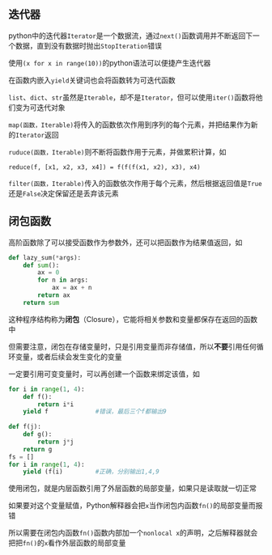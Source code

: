 ## 迭代器

python中的迭代器`Iterator`是一个数据流，通过`next()`函数调用并不断返回下一个数据，直到没有数据时抛出`StopIteration`错误

使用`(x for x in range(10))`的python语法可以便捷产生迭代器

在函数内嵌入`yield`关键词也会将函数转为可迭代函数

`list`、`dict`、`str`虽然是`Iterable`，却不是`Iterator`，但可以使用`iter()`函数将他们变为可迭代对象

`map(函数，Iterable)`将传入的函数依次作用到序列的每个元素，并把结果作为新的`Iterator`返回

`ruduce(函数，Iterable)`则不断将函数作用于元素，并做累积计算，如

`reduce(f, [x1, x2, x3, x4]) = f(f(f(x1, x2), x3), x4)`

`filter(函数，Iterable)`传入的函数依次作用于每个元素，然后根据返回值是`True`还是`False`决定保留还是丢弃该元素

## 闭包函数

高阶函数除了可以接受函数作为参数外，还可以把函数作为结果值返回，如

```python
def lazy_sum(*args):
    def sum():
        ax = 0
        for n in args:
            ax = ax + n
        return ax
    return sum
```

这种程序结构称为**闭包**（Closure），它能将相关参数和变量都保存在返回的函数中

但需要注意，闭包在存储变量时，只是引用变量而非存储值，所以**不要**引用任何循环变量，或者后续会发生变化的变量

一定要引用可变变量时，可以再创建一个函数来绑定该值，如

```python
for i in range(1, 4):
    def f():
    	return i*i
    yield f				#错误，最后三个f都输出9
   
def f(j):
    def g():
        return j*j
    return g
fs = []
for i in range(1, 4):
    yield (f(i)			#正确，分别输出1,4,9
```

使用闭包，就是内层函数引用了外层函数的局部变量，如果只是读取就一切正常

如果要对这个变量赋值，Python解释器会把`x`当作闭包内函数`fn()`的局部变量而报错

所以需要在闭包内函数`fn()`函数内部加一个`nonlocal x`的声明，之后解释器就会把把`fn()`的`x`看作外层函数的局部变量

